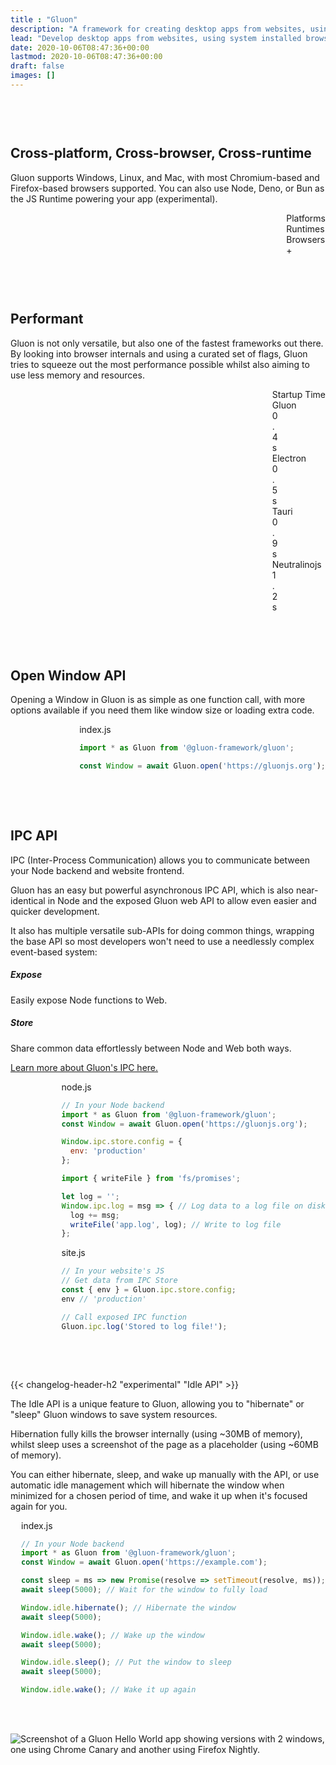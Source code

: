 ```yaml
---
title : "Gluon"
description: "A framework for creating desktop apps from websites, using system installed browsers and NodeJS."
lead: "Develop desktop apps from websites, using system installed browsers and NodeJS."
date: 2020-10-06T08:47:36+00:00
lastmod: 2020-10-06T08:47:36+00:00
draft: false
images: []
---
```


<div style="margin-bottom: 60px; clear: both"></div>

<div class="col-lg-10" style="float: left">

## Cross-platform, Cross-browser, Cross-runtime

Gluon supports Windows, Linux, and Mac, with most Chromium-based and Firefox-based browsers supported. You can also use Node, Deno, or Bun as the JS Runtime powering your app (experimental).

</div>

<div class="col-lg-5" style="float: right">

<div class="cross-diagram">
<span>Platforms</span>
<div>
<div class="icon-box" title="Windows"><div class="icon-windows"></div></div>
<div class="icon-box orange" title="Linux"><div class="icon-linux"></div></div>
<div class="icon-box gray" title="Mac"><div class="icon-mac"></div><div title="Experimental" class="icon-experimental"></div></div>
</div>
<span>Runtimes</span>
<div>
<div class="icon-box" title="NodeJS" style="background: rgba(101, 184, 73, 0.37)"><div class="icon-node"></div></div>
<div class="icon-box" title="Deno" style="background: rgba(18, 18, 75, 0.37)"><div class="icon-deno"></div><div title="Experimental" class="icon-experimental"></div></div>
<div class="icon-box" title="Bun" style="background: rgba(251, 240, 223, 0.37)"><div class="icon-bun"></div><div title="Experimental" class="icon-experimental"></div></div>
</div>
<span>Browsers</span>
<div>
<div class="icon-box gray" title="Chromium-based" style="background: rgba(174, 203, 250, 0.37)"><div class="icon-chrome"></div></div>
<div class="icon-box orange" title="Firefox-based" style="background: rgba(255, 67, 63, 0.37)"><div class="icon-firefox"></div><div title="Experimental" class="icon-experimental"></div></div>
<div class="icon-box gray" title="Chromium-based" style="background: transparent"><div class="text-icon">+</div></div>
</div>
</div>

</div>

<div style="margin-bottom: 60px; clear: both"></div>


<div class="col-lg-8" style="float: left">

## Performant

Gluon is not only versatile, but also one of the fastest frameworks out there. By looking into browser internals and using a curated set of flags, Gluon tries to squeeze out the most performance possible whilst also aiming to use less memory and resources.

</div>

<div class="col-lg-7" style="float: right">

<div class="chart">
<span>Startup Time</span>
<div>
<span>Gluon</span>
<div class="glow" style="--glow-hue: 320; width: calc((100% - 140px) * 0.33)">0.4s</div>
</div>
<div>
<span>Electron</span>
<div style="width: calc((100% - 140px) * 0.41)">0.5s</div>
</div>
<div>
<span>Tauri</span>
<div style="width: calc((100% - 140px) * 0.75)">0.9s</div>
</div>
<div>
<span>Neutralinojs</span>
<div style="width: calc((100% - 140px) * 1)">1.2s</div>
</div>
</div>

</div>

<div style="margin-bottom: 60px; clear: both"></div>

<div class="col-lg-8" style="float: left">

## Open Window API

Opening a Window in Gluon is as simple as one function call, with more options available if you need them like window size or loading extra code.

</div>

<div class="col-lg-7" style="float: right">

<div class="glow" style="--glow-hue: 320">
<div class="filename">index.js</div>

```js
import * as Gluon from '@gluon-framework/gluon';

const Window = await Gluon.open('https://gluonjs.org');
```

</div>

</div>

<div style="margin-bottom: 48px; clear: both"></div>

<div class="col-lg-8" style="float: left">

## IPC API

IPC (Inter-Process Communication) allows you to communicate between your Node backend and website frontend.

Gluon has an easy but powerful asynchronous IPC API, which is also near-identical in Node and the exposed Gluon web API to allow even easier and quicker development.

It also has multiple versatile sub-APIs for doing common things, wrapping the base API so most developers won't need to use a needlessly complex event-based system:

##### Expose
Easily expose Node functions to Web.

##### Store
Share common data effortlessly between Node and Web both ways.

<a href="/docs/gluon-explained/ipc/">Learn more about Gluon's IPC here.</a>

</div>

<div class="col-lg-7" style="float: right">

<div class="glow" style="--glow-hue: 320">
<div class="filename">node.js</div>

```js
// In your Node backend
import * as Gluon from '@gluon-framework/gluon';
const Window = await Gluon.open('https://gluonjs.org');

Window.ipc.store.config = {
  env: 'production'
};

import { writeFile } from 'fs/promises';

let log = '';
Window.ipc.log = msg => { // Log data to a log file on disk
  log += msg;
  writeFile('app.log', log); // Write to log file
};
```

</div>

<div class="glow" style="--glow-hue: 220">
<div class="filename">site.js</div>

```js
// In your website's JS
// Get data from IPC Store
const { env } = Gluon.ipc.store.config;
env // 'production'

// Call exposed IPC function
Gluon.ipc.log('Stored to log file!');
```

</div>

</div>

<div style="margin-bottom: 48px; clear: both"></div>

<div class="col-lg-8" style="float: left">

{{< changelog-header-h2 "experimental" "Idle API" >}}

The Idle API is a unique feature to Gluon, allowing you to "hibernate" or "sleep" Gluon windows to save system resources.

Hibernation fully kills the browser internally (using ~30MB of memory), whilst sleep uses a screenshot of the page as a placeholder (using ~60MB of memory).

You can either hibernate, sleep, and wake up manually with the API, or use automatic idle management which will hibernate the window when minimized for a chosen period of time, and wake it up when it's focused again for you.

</div>

<div class="col-lg-7" style="float: right">

<div class="glow" style="--glow-hue: 320">
<div class="filename">index.js</div>

```js
// In your Node backend
import * as Gluon from '@gluon-framework/gluon';
const Window = await Gluon.open('https://example.com');

const sleep = ms => new Promise(resolve => setTimeout(resolve, ms));
await sleep(5000); // Wait for the window to fully load

Window.idle.hibernate(); // Hibernate the window
await sleep(5000);

Window.idle.wake(); // Wake up the window
await sleep(5000);

Window.idle.sleep(); // Put the window to sleep
await sleep(5000);

Window.idle.wake(); // Wake it up again
```

</div>

</div>

<div style="margin-bottom: 48px; clear: both"></div>

<div class="glow rainbow">

![Screenshot of a Gluon Hello World app showing versions with 2 windows, one using Chrome Canary and another using Firefox Nightly.](/gluon_dual.png)

</div>

<script>
  // swap to smaller image with just one window if small screen
 if (window.innerWidth < 800) {
  document.querySelector('.img-fluid').src = '/gluon_chrome.png';
  document.querySelector('.img-fluid').alt = 'Screenshot of a Gluon Hello World app showing versions, using Chrome.';
 }
</script>

<div style="margin-bottom: 48px; clear: both"></div>
